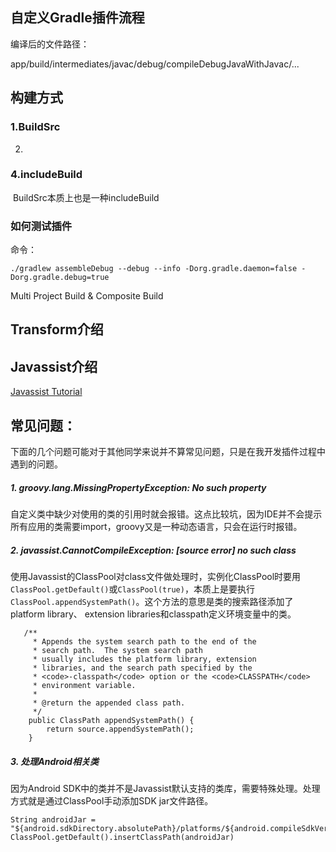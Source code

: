 

## 自定义Gradle插件流程

编译后的文件路径：

app/build/intermediates/javac/debug/compileDebugJavaWithJavac/...



## 构建方式

### 1.BuildSrc

2. 

### 4.includeBuild

​	BuildSrc本质上也是一种includeBuild



### 如何测试插件

命令：

```
./gradlew assembleDebug --debug --info -Dorg.gradle.daemon=false -Dorg.gradle.debug=true
```





Multi Project Build & Composite Build



## Transform介绍



## Javassist介绍

[Javassist Tutorial](https://www.javassist.org/tutorial/tutorial.html)







## 常见问题：

下面的几个问题可能对于其他同学来说并不算常见问题，只是在我开发插件过程中遇到的问题。

##### 1. groovy.lang.MissingPropertyException: No such property

自定义类中缺少对使用的类的引用时就会报错。这点比较坑，因为IDE并不会提示所有应用的类需要import，groovy又是一种动态语言，只会在运行时报错。



##### 2. javassist.CannotCompileException: [source error] no such class

使用Javassist的ClassPool对class文件做处理时，实例化ClassPool时要用``ClassPool.getDefault()``或``ClassPool(true)``，本质上是要执行``ClassPool.appendSystemPath()``。这个方法的意思是类的搜索路径添加了platform library、 extension libraries和classpath定义环境变量中的类。

```
   /**
     * Appends the system search path to the end of the
     * search path.  The system search path
     * usually includes the platform library, extension
     * libraries, and the search path specified by the
     * <code>-classpath</code> option or the <code>CLASSPATH</code>
     * environment variable.
     *
     * @return the appended class path.
     */
    public ClassPath appendSystemPath() {
        return source.appendSystemPath();
    }
```



##### 3. 处理Android相关类

因为Android SDK中的类并不是Javassist默认支持的类库，需要特殊处理。处理方式就是通过ClassPool手动添加SDK jar文件路径。

```
String androidJar = "${android.sdkDirectory.absolutePath}/platforms/${android.compileSdkVersion}/android.jar"
ClassPool.getDefault().insertClassPath(androidJar)
```

